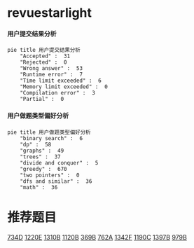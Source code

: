 # revuestarlight

<!-- tabs:start -->



#### **用户提交结果分析**

```mermaid
pie title 用户提交结果分析
    "Accepted" :  31
    "Rejected" :  0
    "Wrong answer" :  53
    "Runtime error" :  7
    "Time limit exceeded" :  6
    "Memory limit exceeded" :  0
    "Compilation error" :  3
    "Partial" :  0
```

#### **用户做题类型偏好分析**

```mermaid
pie title 用户做题类型偏好分析
    "binary search" :  6
    "dp" :  58
    "graphs" :  49
    "trees" :  37
    "divide and conquer" :  5
    "greedy" :  670
    "two pointers" :  0
    "dfs and similar" :  36
    "math" :  36
```



<!-- tabs:end -->
# 推荐题目
[734D](https://codeforces.com/contest/734/problem/D)
[1220E](https://codeforces.com/contest/1220/problem/E)
[1310B](https://codeforces.com/contest/1310/problem/B)
[1120B](https://codeforces.com/contest/1120/problem/B)
[369B](https://codeforces.com/contest/369/problem/B)
[762A](https://codeforces.com/contest/762/problem/A)
[1342F](https://codeforces.com/contest/1342/problem/F)
[1190C](https://codeforces.com/contest/1190/problem/C)
[1397B](https://codeforces.com/contest/1397/problem/B)
[979B](https://codeforces.com/contest/979/problem/B)
